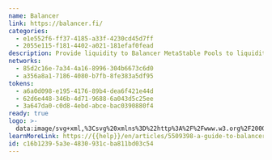 ```yaml
---
name: Balancer
link: https://balancer.fi/
categories:
  - e1e552f6-ff37-4185-a33f-4230cd45d7ff
  - 2055e115-f181-4402-a021-181efaf0fead
description: Provide liquidity to Balancer MetaStable Pools to liquidity mine LDO and BAL.
networks:
  - 85d2c16e-7a34-4a16-8996-304b6673c6d0
  - a356a8a1-7186-4080-b7fb-8fe383a5df95
tokens:
  - a6a0d098-e195-4176-89b4-dea6f421e44d
  - 62d6e448-346b-4d71-9688-6a043d5c25ee
  - 3a647da0-c0d8-4ebd-abce-bac0390880f4
ready: true
logo: >-
  data:image/svg+xml,%3Csvg%20xmlns%3D%22http%3A%2F%2Fwww.w3.org%2F2000%2Fsvg%22%20viewBox%3D%220%200%201000%201000%22%3E%3Cg%20data-name%3D%22Layer%202%22%3E%3Cg%20data-name%3D%22Layer%201%22%3E%3Cpath%20d%3D%22M500%200c276.1%200%20500%20223.9%20500%20500s-223.9%20500-500%20500S0%20776.1%200%20500%20223.9%200%20500%200Z%22%20style%3D%22fill%3A%231e1e1e%3Bfill-rule%3Aevenodd%22%2F%3E%3Cpath%20d%3D%22M507.5%20709C347.6%20709%20218%20662.8%20218%20600.9c0-32.3%2035.3-61.4%2091.8-81.9%2044.1%2028.3%20118.1%2042.8%20202%2042.8%2081.9%200%20154.3-17.7%20198.8-44.8%2053.3%2020.3%2086.4%2048.6%2086.4%2079.8%200%2062-129.6%20112.2-289.5%20112.2Z%22%20data-name%3D%22SVGID%22%20style%3D%22fill%3A%23fff%22%2F%3E%3Cpath%20d%3D%22M509.2%20547.9c-121.2%200-219.5-38-219.5-84.9%200-26%2030.3-49.3%2077.8-64.8%2033.9%2017.7%2084.7%2029%20141.7%2029s107.8-11.3%20141.7-29c47.6%2015.6%2077.8%2038.8%2077.8%2064.8.1%2046.9-98.2%2084.9-219.5%2084.9Z%22%20data-name%3D%22SVGID%22%20style%3D%22fill%3A%23fff%22%2F%3E%3Cpath%20d%3D%22M508.4%20413.1c-93.7%200-169.7-31.4-169.7-70s76-70%20169.7-70%20169.7%2031.4%20169.7%2070-76%2070-169.7%2070Z%22%20data-name%3D%22SVGID%22%20style%3D%22fill%3A%23fff%22%2F%3E%3C%2Fg%3E%3C%2Fg%3E%3C%2Fsvg%3E
learnMoreLink: https://{{help}}/en/articles/5509398-a-guide-to-balancer-v2
id: c16b1239-5a3e-4830-931c-ba811bd03c54
---
```

